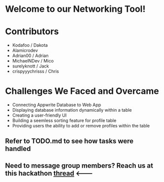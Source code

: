 # Welcome to our Networking Tool!

# Contributors
- Kodafoo / Dakota
- Alamicrodev
- Adrian00 / Adrian
- MichaelNDev / Mico
- surelyknott / Jack
- crispyyychrisss / Chris

# Challenges We Faced and Overcame
- Connecting Appwrite Database to Web App
- Displaying database information dynamically within a table
- Creating a user-friendly UI
- Building a seemless sorting feature for profile table
- Providing users the ability to add or remove profiles within the table

## Refer to TODO.md to see how tasks were handled

## Need to message group members? Reach us at this hackathon [thread](https://discord.com/channels/735923219315425401/1340341791571837009) <---
